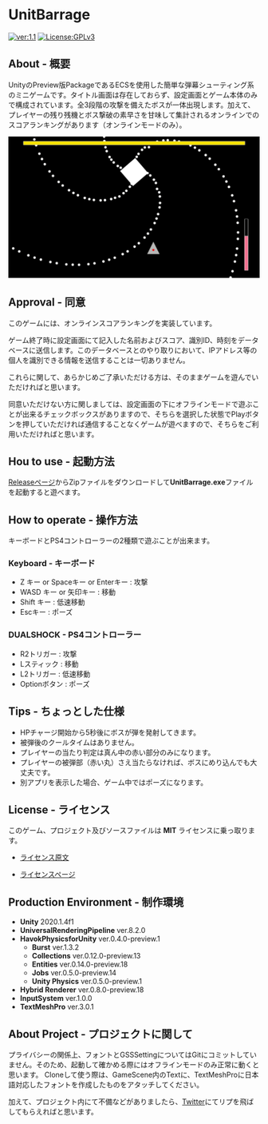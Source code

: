 # UnitBarrage

[![ver:1.1](https://img.shields.io/badge/ver-1.1-8181F7.svg)](https://github.com/mtytheone/UnitBarrage/releases/tag/v1.1)
[![License:GPLv3](https://img.shields.io/badge/License-MIT-04B431.svg)](https://choosealicense.com/licenses/mit/)

## About - 概要
UnityのPreview版PackageであるECSを使用した簡単な弾幕シューティング系のミニゲームです。タイトル画面は存在しておらず、設定画面とゲーム本体のみで構成されています。全3段階の攻撃を備えたボスが一体出現します。加えて、プレイヤーの残り残機とボス撃破の素早さを甘味して集計されるオンラインでのスコアランキングがあります（オンラインモードのみ）。

![ゲームイメージ](IntroducingImage/GameImage.png)

## Approval - 同意
このゲームには、オンラインスコアランキングを実装しています。

ゲーム終了時に設定画面にて記入した名前およびスコア、識別ID、時刻をデータベースに送信します。このデータベースとのやり取りにおいて、IPアドレス等の個人を識別できる情報を送信することは一切ありません。

これらに関して、あらかじめご了承いただける方は、そのままゲームを遊んでいただければと思います。

同意いただけない方に関しましては、設定画面の下にオフラインモードで遊ぶことが出来るチェックボックスがありますので、そちらを選択した状態でPlayボタンを押していただければ通信することなくゲームが遊べますので、そちらをご利用いただければと思います。

## Hou to use - 起動方法
[Releaseページ](https://github.com/mtytheone/UnitBarrage/releases/)からZipファイルをダウンロードして**UnitBarrage.exe**ファイルを起動すると遊べます。

## How to operate - 操作方法
キーボードとPS4コントローラーの2種類で遊ぶことが出来ます。
### Keyboard - キーボード
- Z キー or Spaceキー or Enterキー : 攻撃
- WASD キー or 矢印キー : 移動
- Shift キー : 低速移動
- Escキー : ポーズ
### DUALSHOCK - PS4コントローラー
- R2トリガー : 攻撃
- Lスティック : 移動
- L2トリガー : 低速移動
- Optionボタン : ポーズ

## Tips - ちょっとした仕様
- HPチャージ開始から5秒後にボスが弾を発射してきます。
- 被弾後のクールタイムはありません。
- プレイヤーの当たり判定は真ん中の赤い部分のみになります。
- プレイヤーの被弾部（赤い丸）さえ当たらなければ、ボスにめり込んでも大丈夫です。
- 別アプリを表示した場合、ゲーム中ではポーズになります。

## License - ライセンス
このゲーム、プロジェクト及びソースファイルは **MIT** ライセンスに乗っ取ります。

- [ライセンス原文](https://github.com/mtytheone/UnitBarrage/blob/master/LICENSE.md)

- [ライセンスページ](https://choosealicense.com/licenses/mit/)

## Production Environment - 制作環境
- **Unity** 2020.1.4f1
- **UniversalRenderingPipeline** ver.8.2.0
- **HavokPhysicsforUnity** ver.0.4.0-preview.1
    - **Burst** ver.1.3.2
    - **Collections** ver.0.12.0-preview.13
    - **Entities** ver.0.14.0-preview.18
    - **Jobs** ver.0.5.0-preview.14
    - **Unity Physics** ver.0.5.0-preview.1
- **Hybrid Renderer** ver.0.8.0-preview.18
- **InputSystem** ver.1.0.0
- **TextMeshPro** ver.3.0.1

## About Project - プロジェクトに関して
プライバシーの関係上、フォントとGSSSettingについてはGitにコミットしていません。そのため、起動して確かめる際にはオフラインモードのみ正常に動くと思います。
Cloneして使う際は、GameScene内のTextに、TextMeshProに日本語対応したフォントを作成したものをアタッチしてください。

加えて、プロジェクト内にて不備などがありましたら、[Twitter](https://twitter.com/kohu_vr)にてリプを飛ばしてもらえればと思います。